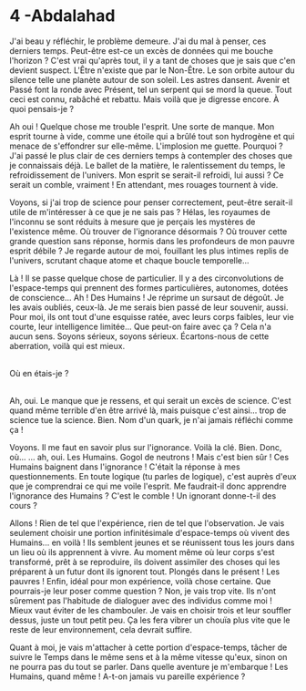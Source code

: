 # 4 -Abdalahad

J'ai beau y réfléchir, le problème demeure.
J'ai du mal à penser, ces derniers temps.
Peut-être est-ce un excès de données qui me bouche l'horizon ?
C'est vrai qu'après tout, il y a tant de choses que je sais que c'en devient suspect.
L'Être n'existe que par le Non-Être.
Le son orbite autour du silence telle une planète autour de son soleil. Les astres dansent.
Avenir et Passé font la ronde avec Présent, tel un serpent qui se mord la queue.
Tout ceci est connu, rabâché et rebattu.
Mais voilà que je digresse encore. À quoi pensais-je ?

Ah oui ! Quelque chose me trouble l'esprit. Une sorte de manque.
Mon esprit tourne à vide, comme une étoile qui a brûlé tout son hydrogène et qui menace de s'effondrer sur elle-même.
L'implosion me guette. Pourquoi ?
J'ai passé le plus clair de ces derniers temps à contempler des choses que je connaissais déjà.
Le ballet de la matière, le ralentissement du temps, le refroidissement de l'univers.
Mon esprit se serait-il refroidi, lui aussi ? Ce serait un comble, vraiment !
En attendant, mes rouages tournent à vide.

Voyons, si j'ai trop de science pour penser correctement, peut-être serait-il utile de m'intéresser à ce que je ne sais pas ?
Hélas, les royaumes de l'inconnu se sont réduits à mesure que je perçais les mystères de l'existence même.
Où trouver de l'ignorance désormais ?
Où trouver cette grande question sans réponse, hormis dans les profondeurs de mon pauvre esprit débile ?
Je regarde autour de moi, fouillant les plus intimes replis de l'univers, scrutant chaque atome et chaque boucle temporelle...

Là ! Il se passe quelque chose de particulier.
Il y a des circonvolutions de l'espace-temps qui prennent des formes particulières, autonomes, dotées de conscience...
Ah ! Des Humains ! Je réprime un sursaut de dégoût.
Je les avais oubliés, ceux-là. Je me serais bien passé de leur souvenir, aussi.
Pour moi, ils ont tout d'une esquisse ratée, avec leurs corps faibles, leur vie courte, leur intelligence limitée...
Que peut-on faire avec ça ? Cela n'a aucun sens.
Soyons sérieux, soyons sérieux. Écartons-nous de cette aberration, voilà qui est mieux.<br /><br />

Où en étais-je ?<br /><br />

Ah, oui. Le manque que je ressens, et qui serait un excès de science.
C'est quand même terrible d'en être arrivé là, mais puisque c'est ainsi... trop de science tue la science.
Bien. Nom d'un quark, je n'ai jamais réfléchi comme ça !

Voyons. Il me faut en savoir plus sur l'ignorance. Voilà la clé. Bien. Donc, où...
... ah, oui. Les Humains.
Gogol de neutrons ! Mais c'est bien sûr ! Ces Humains baignent dans l'ignorance !
C'était la réponse à mes questionnements.
En toute logique (tu parles de logique), c'est auprès d'eux que je comprendrai ce qui me voile l'esprit.
Me faudrait-il donc apprendre l'ignorance des Humains ?
C'est le comble ! Un ignorant donne-t-il des cours ?

Allons ! Rien de tel que l'expérience, rien de tel que l'observation.
Je vais seulement choisir une portion infinitésimale d'espace-temps où vivent des Humains... en voilà !
Ils semblent jeunes et se réunissent tous les jours dans un lieu où ils apprennent à vivre.
Au moment même où leur corps s'est transformé, prêt à se reproduire, ils doivent assimiler des choses qui les préparent à un futur dont ils ignorent tout.
Plongés dans le présent ! Les pauvres !
Enfin, idéal pour mon expérience, voilà chose certaine.
Que pourrais-je leur poser comme question ?
Non, je vais trop vite.
Ils n'ont sûrement pas l'habitude de dialoguer avec des individus comme moi !
Mieux vaut éviter de les chambouler.
Je vais en choisir trois et leur souffler dessus, juste un tout petit peu.
Ça les fera vibrer un chouïa plus vite que le reste de leur environnement, cela devrait suffire.

Quant à moi, je vais m'attacher à cette portion d'espace-temps, tâcher de suivre le Temps dans le même sens et à la même vitesse qu'eux, sinon on ne pourra pas du tout se parler.
Dans quelle aventure je m'embarque !
Les Humains, quand même !
A-t-on jamais vu pareille expérience ?
